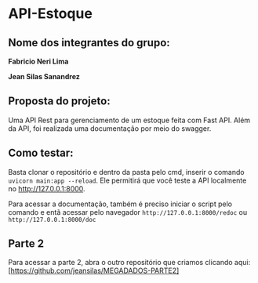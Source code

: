 # API-Estoque

## Nome dos integrantes do grupo: 

**Fabricio Neri Lima**

**Jean Silas Sanandrez**

## Proposta do projeto:

Uma API Rest para gerenciamento de um estoque feita com Fast API. Além da API, foi realizada uma documentação por meio do swagger.

## Como testar:

Basta clonar o repositório e dentro da pasta pelo cmd, inserir o comando ```uvicorn main:app --reload```. Ele permitirá que você teste a API localmente no http://127.0.0.1:8000.

Para acessar a documentação, também é preciso iniciar o script pelo comando e entã acessar pelo navegador ```http://127.0.0.1:8000/redoc``` ou ```http://127.0.0.1:8000/doc```

## Parte 2

Para acessar a parte 2, abra o outro repositório que criamos clicando aqui: [https://github.com/jeansilas/MEGADADOS-PARTE2]
